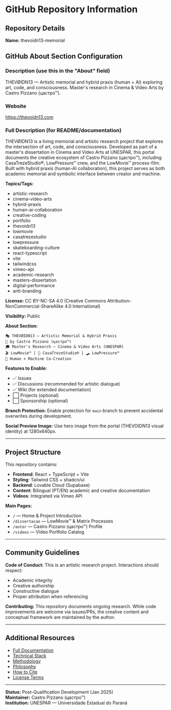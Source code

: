 # GitHub Repository Information

## Repository Details

**Name:** thevoidn13-memorial

## GitHub About Section Configuration

### Description (use this in the "About" field)
THEVØIDN13 — Artistic memorial and hybrid praxis (human + AI) exploring art, code, and consciousness. Master's research in Cinema & Video Arts by Castro Pizzano (цастро™).

### Website
https://thevoidn13.com

### Full Description (for README/documentation)
THEVØIDN13 is a living memorial and artistic research project that explores the intersection of art, code, and consciousness. Developed as part of a master's dissertation in Cinema and Video Arts at UNESPAR, this portal documents the creative ecosystem of Castro Pizzano (цастро™), including CasaTrezeStudio®, LowPressure™ crew, and the LowMovie™ process-film. Built with hybrid praxis (human-AI collaboration), this project serves as both academic memorial and symbolic interface between creator and machine.

**Topics/Tags:**
- artistic-research
- cinema-video-arts
- hybrid-praxis
- human-ai-collaboration
- creative-coding
- portfolio
- thevoidn13
- lowmovie
- casatrezestudio
- lowpressure
- skateboarding-culture
- react-typescript
- vite
- tailwindcss
- vimeo-api
- academic-research
- masters-dissertation
- digital-performance
- anti-branding

**License:** CC BY-NC-SA 4.0 (Creative Commons Attribution-NonCommercial-ShareAlike 4.0 International)

**Visibility:** Public

**About Section:**
```
🎭 THEVØIDN13 — Artistic Memorial & Hybrid Praxis
👤 by Castro Pizzano (цастро™)
🎓 Master's Research — Cinema & Video Arts (UNESPAR)
🎬 LowMovie™ | 🎨 CasaTrezeStudio® | 🛹 LowPressure™
🤖 Human × Machine Co-Creation
```

**Features to Enable:**
- ✅ Issues
- ✅ Discussions (recommended for artistic dialogue)
- ✅ Wiki (for extended documentation)
- ⬜ Projects (optional)
- ⬜ Sponsorship (optional)

**Branch Protection:**
Enable protection for `main` branch to prevent accidental overwrites during development.

**Social Preview Image:**
Use hero image from the portal (THEVOIDN13 visual identity) at 1280x640px.

---

## Project Structure

This repository contains:
- **Frontend**: React + TypeScript + Vite
- **Styling**: Tailwind CSS + shadcn/ui  
- **Backend**: Lovable Cloud (Supabase)
- **Content**: Bilingual (PT/EN) academic and creative documentation
- **Videos**: Integrated via Vimeo API

**Main Pages:**
- `/` — Home & Project Introduction
- `/dissertacao` — LowMovie™ & Matrix Processes
- `/autor` — Castro Pizzano (цастро™) Profile
- `/videos` — Video Portfolio Catalog

---

## Community Guidelines

**Code of Conduct:**
This is an artistic research project. Interactions should respect:
- Academic integrity
- Creative authorship
- Constructive dialogue
- Proper attribution when referencing

**Contributing:**
This repository documents ongoing research. While code improvements are welcome via issues/PRs, the creative content and conceptual framework are maintained by the author.

---

## Additional Resources

- [Full Documentation](./docs/)
- [Technical Stack](./docs/TECH_STACK.md)
- [Methodology](./docs/METHODOLOGY.md)
- [Philosophy](./docs/PHILOSOPHY.md)
- [How to Cite](./docs/HOW_TO_CITE.md)
- [License Terms](./LICENSE.md)

---

**Status:** Post-Qualification Development (Jan 2025)  
**Maintainer:** Castro Pizzano (цастро™)  
**Institution:** UNESPAR — Universidade Estadual do Paraná

